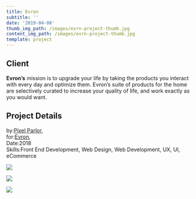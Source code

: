 ```yaml
---
title: Evron
subtitle: ''
date: '2019-04-08'
thumb_img_path: /images/evrn-project-thumb.jpg
content_img_path: /images/evrn-project-thumb.jpg
template: project
---
```

## Client

**Evron’s** mission is to upgrade your life by taking the products you interact with every day and optimize them. Evron’s suite of products for the home are selectively curated to increase your quality of life, and work exactly as you would want.

## Project Details

by:[Pixel Parlor](http://www.pixelparlor.com/),\
for:[Evron](https://www.shopevron.com/),\
Date:2018\
Skills:Front End Development, Web Design, Web Development, UX, UI, eCommerce

![](/images/evrn-dsk.png)

![](/images/evrn-tblt.png)

![](/images/evrn-phn.png)